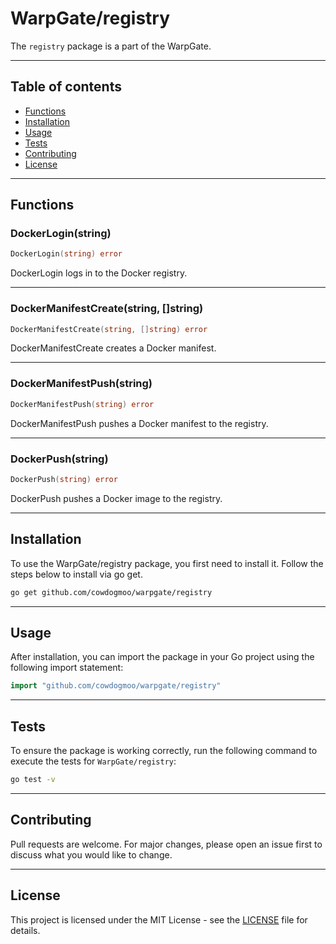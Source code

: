 # WarpGate/registry

The `registry` package is a part of the WarpGate.

---

## Table of contents

- [Functions](#functions)
- [Installation](#installation)
- [Usage](#usage)
- [Tests](#tests)
- [Contributing](#contributing)
- [License](#license)

---

## Functions

### DockerLogin(string)

```go
DockerLogin(string) error
```

DockerLogin logs in to the Docker registry.

---

### DockerManifestCreate(string, []string)

```go
DockerManifestCreate(string, []string) error
```

DockerManifestCreate creates a Docker manifest.

---

### DockerManifestPush(string)

```go
DockerManifestPush(string) error
```

DockerManifestPush pushes a Docker manifest to the registry.

---

### DockerPush(string)

```go
DockerPush(string) error
```

DockerPush pushes a Docker image to the registry.

---

## Installation

To use the WarpGate/registry package, you first need to install it.
Follow the steps below to install via go get.

```bash
go get github.com/cowdogmoo/warpgate/registry
```

---

## Usage

After installation, you can import the package in your Go project
using the following import statement:

```go
import "github.com/cowdogmoo/warpgate/registry"
```

---

## Tests

To ensure the package is working correctly, run the following
command to execute the tests for `WarpGate/registry`:

```bash
go test -v
```

---

## Contributing

Pull requests are welcome. For major changes,
please open an issue first to discuss what
you would like to change.

---

## License

This project is licensed under the MIT
License - see the [LICENSE](https://github.com/CowDogMoo/WarpGate/blob/main/LICENSE)
file for details.
